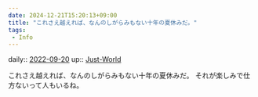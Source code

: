 ```yaml
---
date: 2024-12-21T15:20:13+09:00
title: "これさえ越えれば、なんのしがらみもない十年の夏休みだ。"
tags:
 - Info
---
```


daily:: [2022-09-20](Daily_Note/2022-09-20.md)
up:: [Just-World](../Teino/Bar/Novel/Just-World/Just-World.md)

これさえ越えれば、なんのしがらみもない十年の夏休みだ。
それが楽しみで仕方ないって人もいるね。